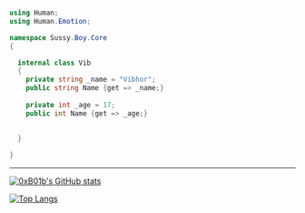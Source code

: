 
```csharp

using Human;
using Human.Emotion;

namespace Sussy.Boy.Core 
{

  internal class Vib 
  {
    private string _name = "Vibhor";
    public string Name {get => _name;}
    
    private int _age = 17;
    public int Name {get => _age;}
  
  
  }

}

```

---
[![0xB01b's GitHub stats](https://github-readme-stats.vercel.app/api?username=tatapuchi&show_icons=true&theme=cobalt)](https://github.com/anuraghazra/github-readme-stats)


[![Top Langs](https://github-readme-stats.vercel.app/api/top-langs/?username=tatapuchi&show_icons=true&theme=cobalt)](https://github.com/anuraghazra/github-readme-stats)



